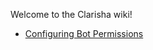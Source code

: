 Welcome to the Clarisha wiki!

- [Configuring Bot Permissions](https://github.com/lrmn7/clarisha/wiki/Configuring-Bot-Permissions)

